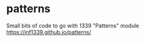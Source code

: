# patterns
Small bits of code to go with 1339 "Patterns" module
https://inf1339.github.io/patterns/
